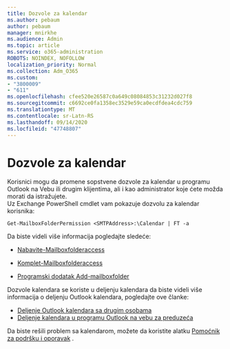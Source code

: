 ```yaml
---
title: Dozvole za kalendar
ms.author: pebaum
author: pebaum
manager: mnirkhe
ms.audience: Admin
ms.topic: article
ms.service: o365-administration
ROBOTS: NOINDEX, NOFOLLOW
localization_priority: Normal
ms.collection: Adm_O365
ms.custom:
- "3800009"
- "611"
ms.openlocfilehash: cfee520e26587c0a649c08084853c31232d027f8
ms.sourcegitcommit: c6692ce0fa1358ec3529e59ca0ecdfdea4cdc759
ms.translationtype: MT
ms.contentlocale: sr-Latn-RS
ms.lasthandoff: 09/14/2020
ms.locfileid: "47748807"
---
```

# <a name="calendar-permissions"></a>Dozvole za kalendar

Korisnici mogu da promene sopstvene dozvole za kalendar u programu Outlook na Vebu ili drugim klijentima, ali i kao administrator koje ćete možda morati da istražujete.  
Uz Exchange PowerShell cmdlet vam pokazuje dozvolu za kalendar korisnika:

`Get-MailboxFolderPermission <SMTPAddress>:\Calendar | FT -a`

Da biste videli više informacija pogledajte sledeće:

- [Nabavite-Mailboxfolderaccess](https://docs.microsoft.com/powershell/module/exchange/get-mailboxfolderpermission?view=exchange-ps)

- [Komplet-Mailboxfolderaccess](https://docs.microsoft.com/powershell/module/exchange/set-mailboxfolderpermission?view=exchange-ps)

- [Programski dodatak Add-mailboxfolder](https://office.visualstudio.com/DefaultCollection/MAX/_queries/query/Add-MailboxFolderPermission)

Dozvole kalendara se koriste u deljenju kalendara da biste videli više informacija o deljenju Outlook kalendara, pogledajte ove članke:

- [Deljenje Outlook kalendara sa drugim osobama](https://support.office.com/article/353ed2c1-3ec5-449d-8c73-6931a0adab88)
- [Deljenje kalendara u programu Outlook na vebu za preduzeća](https://support.office.com/article/7ecef8ae-139c-40d9-bae2-a23977ee58d5)

Da biste rešili problem sa kalendarom, možete da koristite alatku [Pomoćnik za podršku i oporavak](https://support.microsoft.com/office/e90bb691-c2a7-4697-a94f-88836856c72f) .